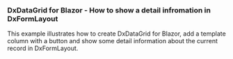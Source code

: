 ### DxDataGrid for Blazor - How to show a detail infromation in DxFormLayout

This example illustrates how to create DxDataGrid for Blazor, add a template column with a button and show some detail information about the current record in DxFormLayout.
